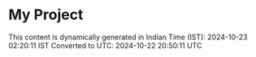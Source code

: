 # My Project

This content is dynamically generated in Indian Time (IST): 2024-10-23 02:20:11 IST
Converted to UTC: 2024-10-22 20:50:11 UTC
